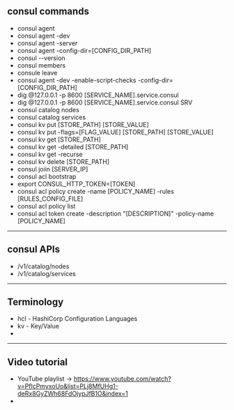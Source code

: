 ## consul commands
- consul agent
- consul agent -dev
- consul agent -server
- consul agent -config-dir=[CONFIG_DIR_PATH]
- consul --version
- consul members
- consule leave
- consul agent -dev -enable-script-checks -config-dir=[CONFIG_DIR_PATH]
- dig @127.0.0.1 -p 8600 [SERVICE_NAME].service.consul
- dig @127.0.0.1 -p 8600 [SERVICE_NAME].service.consul SRV
- consul catalog nodes
- consul catalog services
- consul kv put [STORE_PATH] [STORE_VALUE]
- consul kv put -flags=[FLAG_VALUE] [STORE_PATH] [STORE_VALUE]
- consul kv get [STORE_PATH]
- consul kv get -detailed [STORE_PATH]
- consul kv get -recurse
- consul kv delete [STORE_PATH]
- consul joiin [SERVER_IP]
- consul acl bootstrap
- export CONSUL_HTTP_TOKEN=[TOKEN]
- consul acl policy create -name [POLICY_NAME] -rules [RULES_CONFIG_FILE]
- consul acl policy list
- consul acl token create -description "[DESCRIPTION]" -policy-name [POLICY_NAME]

<hr>

## consul APIs
- /v1/catalog/nodes
- /v1/catalog/services

<hr>

## Terminology
- hcl - HashiCorp Configuration Languages
- kv - Key/Value
- 

<hr>

## Video tutorial
- YouTube playlist -> https://www.youtube.com/watch?v=PflcPmyxoUo&list=PLj8MfUHg1-deRx8GyZWh68FdOjypJfB1O&index=1
- 
